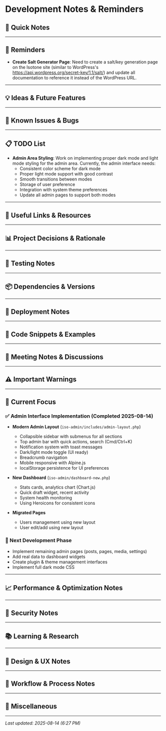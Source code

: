 # Development Notes & Reminders

## 📝 Quick Notes
<!-- Add quick notes and thoughts here -->

---

## 🔔 Reminders
<!-- Important things to remember -->

- **Create Salt Generator Page**: Need to create a salt/key generation page on the Isotone site (similar to WordPress's https://api.wordpress.org/secret-key/1.1/salt/) and update all documentation to reference it instead of the WordPress URL.

---

## 💡 Ideas & Future Features
<!-- Ideas for future development -->

---

## 🐛 Known Issues & Bugs
<!-- Track issues that need fixing -->

---

## 📋 TODO List
<!-- Things to do (separate from code tasks) -->

- **Admin Area Styling**: Work on implementing proper dark mode and light mode styling for the admin area. Currently, the admin interface needs:
  - Consistent color scheme for dark mode
  - Proper light mode support with good contrast
  - Smooth transitions between modes
  - Storage of user preference
  - Integration with system theme preferences
  - Update all admin pages to support both modes

---

## 🔗 Useful Links & Resources
<!-- Links to documentation, tools, etc. -->

---

## 📊 Project Decisions & Rationale
<!-- Document why certain decisions were made -->

---

## 🧪 Testing Notes
<!-- Notes about testing, edge cases, etc. -->

---

## 📦 Dependencies & Versions
<!-- Important version requirements or compatibility notes -->

---

## 🚀 Deployment Notes
<!-- Notes about deployment, server config, etc. -->

---

## 📌 Code Snippets & Examples
<!-- Useful code snippets to remember -->

---

## 📅 Meeting Notes & Discussions
<!-- Notes from discussions, decisions made -->

---

## ⚠️ Important Warnings
<!-- Critical things to never forget -->

---

## 🎯 Current Focus
<!-- What we're currently working on -->

### ✅ Admin Interface Implementation (Completed 2025-08-14)
- **Modern Admin Layout** (`iso-admin/includes/admin-layout.php`)
  - Collapsible sidebar with submenus for all sections
  - Top admin bar with quick actions, search (Cmd/Ctrl+K)
  - Notification system with toast messages
  - Dark/light mode toggle (UI ready)
  - Breadcrumb navigation
  - Mobile responsive with Alpine.js
  - localStorage persistence for UI preferences

- **New Dashboard** (`iso-admin/dashboard-new.php`)
  - Stats cards, analytics chart (Chart.js)
  - Quick draft widget, recent activity
  - System health monitoring
  - Using Heroicons for consistent icons

- **Migrated Pages**
  - Users management using new layout
  - User edit/add using new layout

### 🚧 Next Development Phase
- Implement remaining admin pages (posts, pages, media, settings)
- Add real data to dashboard widgets
- Create plugin & theme management interfaces
- Implement full dark mode CSS

---

## 📈 Performance & Optimization Notes
<!-- Performance considerations, benchmarks -->

---

## 🔐 Security Notes
<!-- Security considerations, vulnerabilities to check -->

---

## 📚 Learning & Research
<!-- Things to research or learn more about -->

---

## 🎨 Design & UX Notes
<!-- UI/UX decisions, user feedback -->

---

## 🔄 Workflow & Process Notes
<!-- Development workflow reminders -->

---

## 📝 Miscellaneous
<!-- Everything else -->

---

*Last updated: 2025-08-14 (6:27 PM)*